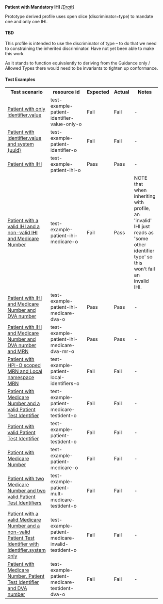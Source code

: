 **Patient with Mandatory IHI** *[[Draft](http://hl7.org/fhir/r4/valueset-publication-status.html)]*

Prototype derived profile uses open slice (discriminator=type) to mandate one and only one IHI.

#### TBD
This profile is intended to use the discriminator of type – to do that we need to constraining the inherited discriminator. Have not yet been able to make this work.

As it stands to function equivalently to deriving from the Guidance only / Allowed Types there would need to be invariants to tighten up conformance. 

#### Test Examples

<table class="list" style="width:100%">
    <colgroup>
       <col span="1" style="width: 24%;"/>
       <col span="1" style="width: 25%;"/>
       <col span="1" style="width: 10%;"/>
       <col span="1" style="width: 10%;"/>
       <col span="1" style="width: 15%;"/>
    </colgroup>
	<tbody>
      <tr>
        <th>Test scenario</th>
        <th>resource id</th>
        <th>Expected</th>
        <th>Actual</th>
		<th>Notes</th>
      </tr>
      <tr>
        <td><a href="Patient-test-example-patient-identifier-value-only-o.html">Patient with only identifier.value</a></td>
        <td>test-example-patient-identifier-value-only-o</td>
        <td>Fail</td>
        <td>Fail</td>
        <td>-</td>
      </tr>
      <tr>
        <td><a href="Patient-test-example-patient-identifier-o.html">Patient with identifier.value and system (uuid)</a></td>
        <td>test-example-patient-identifier-o</td>
        <td>Fail</td>
        <td>Fail</td>
        <td>-</td>
      </tr>
      <tr>
        <td><a href="Patient-test-example-patient-ihi-o.html">Patient with IHI</a></td>
        <td>test-example-patient-ihi-o</td>
        <td>Pass</td>
        <td>Pass</td>
        <td>-</td>
      </tr>
      <tr>
        <td><a href="Patient-test-example-patient-ihi-medicare-o.html">Patient with a valid IHI and a non-valid IHI and Medicare Number</a></td>
        <td>test-example-patient-ihi-medicare-o</td>
        <td>Fail</td>
        <td>Pass</td>
        <td>NOTE that when inheriting with profile, an 'invalid' IHI just reads as 'some other identifier type' so this won't fail an invalid IHI.</td>
      </tr>
      <tr>
        <td><a href="Patient-test-example-patient-ihi-medicare-dva-o.html">Patient with IHI and Medicare Number and DVA number</a></td>
        <td>test-example-patient-ihi-medicare-dva-o</td>
        <td>Pass</td>
        <td>Pass</td>
        <td>-</td>
      </tr>
      <tr>
        <td><a href="Patient-test-example-patient-ihi-medicare-dva-mr-o.html">Patient with IHI and Medicare Number and DVA number and MRN</a></td>
        <td>test-example-patient-ihi-medicare-dva-mr-o</td>
        <td>Pass</td>
        <td>Pass</td>
        <td>-</td>
      </tr>
      <tr>
        <td><a href="Patient-test-example-patient-local-identifiers-o.html">Patient with HPI-O scoped MRN and Local namespace MRN</a></td>
        <td>test-example-patient-local-identifiers-o</td>
        <td>Fail</td>
        <td>Fail</td>
        <td>-</td>
      </tr>
      <tr>
        <td><a href="Patient-test-example-patient-medicare-testident-o.html">Patient with Medicare Number and a valid Patient Test Identifier</a></td>
        <td>test-example-patient-medicare-testident-o</td>
        <td>Fail</td>
        <td>Fail</td>
        <td>-</td>
      </tr>
      <tr>
        <td><a href="Patient-test-example-patient-testident-o.html">Patient with valid Patient Test Identifier</a></td>
        <td>test-example-patient-testident-o</td>
        <td>Fail</td>
        <td>Fail</td>
        <td>-</td>
      </tr>
      <tr>
        <td><a href="Patient-test-example-patient-medicare-o.html">Patient with Medicare Number</a></td>
        <td>test-example-patient-medicare-o</td>
        <td>Fail</td>
        <td>Fail</td>
        <td>-</td>
      </tr>
      <tr>
        <td><a href="Patient-test-example-patient-mult-medicare-testident-o.html">Patient with two Medicare Number and two valid Patient Test Identifiers</a></td>
        <td>test-example-patient-mult-medicare-testident-o</td>
        <td>Fail</td>
        <td>Fail</td>
        <td>-</td>
      </tr>
      <tr>
        <td><a href="Patient-test-example-patient-medicare-invalid-testident-o.html">Patient with a valid Medicare Number and a non-valid Patient Test Identifier with Identifier.system only</a></td>
        <td>test-example-patient-medicare-invalid-testident-o</td>
        <td>Fail</td>
        <td>Fail</td>
        <td>-</td>
      </tr>
      <tr>
        <td><a href="Patient-test-example-patient-medicare-testident-dva-o.html">Patient with Medicare Number, Patient Test Identifier and DVA number</a></td>
        <td>test-example-patient-medicare-testident-dva-o</td>
        <td>Fail</td>
        <td>Fail</td>
        <td>-</td>
      </tr>
    </tbody>
</table>

